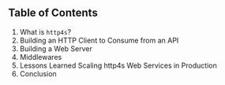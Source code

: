 ## Table of Contents

1. What is `http4s`?
2. Building an HTTP Client to Consume from an API
3. Building a Web Server
4. Middlewares
5. Lessons Learned Scaling http4s Web Services in Production
6. Conclusion